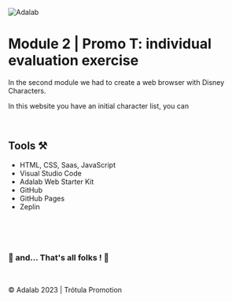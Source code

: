 ![Adalab](https://beta.adalab.es/resources/images/adalab-logo-155x61-bg-white.png)

# Module 2 | Promo T: individual evaluation exercise

In the second module we had to create a web browser with Disney Characters. 


In this website you have an initial character list, you can 

&nbsp;
## Tools ⚒️

- HTML, CSS, Saas, JavaScript
- Visual Studio Code
- Adalab Web Starter Kit
- GitHub
- GitHub Pages
- Zeplin


&nbsp;


&nbsp;

   ### 💫 and... That's all folks ! 💫


&nbsp;

© Adalab 2023 | Trótula Promotion



